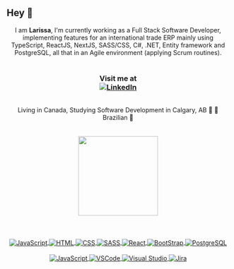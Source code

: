 ## Hey 🖖
<div align="center">
I am <b>Larissa</b>, I'm currently working as a Full Stack Software Developer, implementing features for an international trade ERP mainly using TypeScript, ReactJS, NextJS, SASS/CSS, C#, .NET, Entity framework and PostgreSQL, all that in an Agile environment (applying Scrum routines).
<br>
<br>
  
### Visit me at<div align="center"> [![LinkedIn](https://img.shields.io/badge/LinkedIn-0077B5?style=for-the-badge&logo=linkedin&logoColor=white)](https://www.linkedin.com/in/larissa-borsari-95a713170/)</div>

</div>        
<br>
<div align="center">
Living in Canada, Studying Software Development in Calgary, AB 📍 🍁 <br>
Brazilian 📍</div>
<br>
<br>


<div align="center">
  <a href="https://github.com/larissaborsari">
  <img height="180em" src="https://github-readme-stats.vercel.app/api/top-langs/?username=larissaborsari&layout=compact&langs_count=7&theme=dracula"/>
</div>
  <br>
  <br>
  <br>

  <div align="center">
    <div><img align="center" alt="JavaScript" src="https://img.shields.io/badge/JavaScript-F7DF1E?style=for-the-badge&logo=javascript&logoColor=black">
    <img align="center" alt="HTML" src="https://img.shields.io/badge/HTML5-E34F26?style=for-the-badge&logo=html5&logoColor=white">
    <img align="center" alt="CSS" src="https://img.shields.io/badge/CSS3-1572B6?style=for-the-badge&logo=css3&logoColor=white">
    <img align="center" alt="SASS" src="https://img.shields.io/badge/Sass-CC6699?style=for-the-badge&logo=sass&logoColor=white">
    <img align="center" alt="React" src="https://img.shields.io/badge/React-20232A?style=for-the-badge&logo=react&logoColor=61DAFB">
    <img align="center" alt="BootStrap" src="https://img.shields.io/badge/Bootstrap-563D7C?style=for-the-badge&logo=bootstrap&logoColor=white">
    <img align="center" alt="PostgreSQL" src="https://img.shields.io/badge/PostgreSQL-316192?style=for-the-badge&logo=postgresql&logoColor=white"></div>
    <br><div><img align="center" alt="JavaScript" src="https://img.shields.io/badge/C%23-239120?style=for-the-badge&logo=c-sharp&logoColor=white">
    <img align="center" alt="VSCode" src="https://img.shields.io/badge/Visual_Studio_Code-0078D4?style=for-the-badge&logo=visual%20studio%20code&logoColor=white">
    <img align="center" alt="Visual Studio" src="https://img.shields.io/badge/Visual_Studio-5C2D91?style=for-the-badge&logo=visual%20studio&logoColor=white"> 
    <img align="center" alt="Jira" src="https://img.shields.io/badge/Jira-0052CC?style=for-the-badge&logo=Jira&logoColor=white"></div>
  </div>
